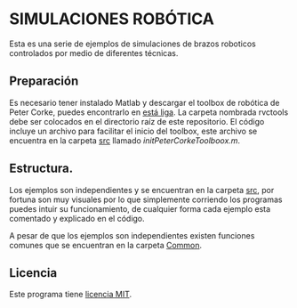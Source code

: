 # SIMULACIONES ROBÓTICA

Esta es una serie de ejemplos de simulaciones de brazos roboticos controlados por medio de diferentes técnicas.

## Preparación

Es necesario tener instalado Matlab y descargar el toolbox de robótica de Peter Corke, puedes encontrarlo en [está liga](http://petercorke.com/wordpress/toolboxes/robotics-toolbox). La carpeta nombrada rvctools debe ser colocados en el directorio raíz de este repositorio. El código incluye un archivo para facilitar el inicio del toolbox, este archivo se encuentra en la carpeta [src](src) llamado *initPeterCorkeToolboox.m*.

## Estructura.

Los ejemplos son independientes y se encuentran en la carpeta [src](src), por fortuna son muy visuales por lo que simplemente corriendo los programas puedes intuir su funcionamiento, de cualquier forma cada ejemplo esta comentado y explicado en el código.

A pesar de que los ejemplos son independientes existen funciones comunes que se encuentran en la carpeta [Common](src/Common).

## Licencia

Este programa tiene [licencia MIT](LICENSE).
